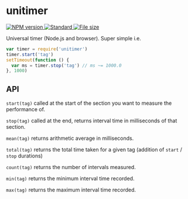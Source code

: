 # unitimer

<a href="https://npmjs.org/package/unitimer">
  <img
    src="https://img.shields.io/npm/v/unitimer.svg?style=flat-square"
    alt="NPM version" />
</a>
<a href="https://standardjs.com">
  <img
    src="https://img.shields.io/badge/code%20style-standard-brightgreen.svg?style=flat-square"
    alt="Standard" />
</a>
<a href="https://npmcdn.com/unitimer/dist/unitimer.min.js">
   <img
    src="https://badge-size.herokuapp.com/WebSeed/unitimer/master/dist/unitimer.min.js.svg?compression=gzip"
    alt="File size" />
</a>

Universal timer (Node.js and browser). Super simple i.e.

```js
var timer = require('unitimer')
timer.start('tag')
setTimeout(function () {
  var ms = timer.stop('tag') // ms ~= 1000.0
}, 1000)
```

## API

`start(tag)` called at the start of the section you want to measure the performance of.

`stop(tag)` called at the end, returns interval time in milliseconds of that section.

`mean(tag)` returns arithmetic average in milliseconds.

`total(tag)` returns the total time taken for a given tag (addition of `start` / `stop` durations)

`count(tag)` returns the number of intervals measured.

`min(tag)` returns the minimum interval time recorded.

`max(tag)` returns the maximum interval time recorded.
